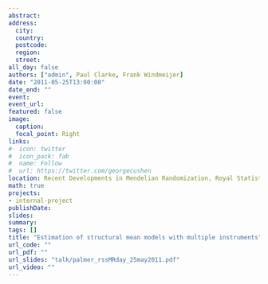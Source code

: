 ```yaml
---
abstract: 
address:
  city: 
  country: 
  postcode: 
  region: 
  street: 
all_day: false
authors: ["admin", Paul Clarke, Frank Windmeijer]
date: "2011-05-25T13:00:00"
date_end: ""
event: 
event_url: 
featured: false
image:
  caption: 
  focal_point: Right
links:
#- icon: twitter
#  icon_pack: fab
#  name: Follow
#  url: https://twitter.com/georgecushen
location: Recent Developments in Mendelian Randomization, Royal Statistical Society, London
math: true
projects:
- internal-project
publishDate: 
slides: 
summary: 
tags: []
title: "Estimation of structural mean models with multiple instruments"
url_code: ""
url_pdf: ""
url_slides: "talk/palmer_rssMRday_25may2011.pdf"
url_video: ""
---
```


